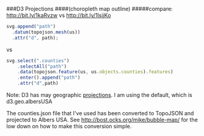 ###D3 Projections
####(choropleth map outline)
#####compare: http://bit.ly/1kaRvzw vs http://bit.ly/1lsjjKo

```javascript
svg.append("path")
  .datum(topojson.mesh(us))
  .attr("d", path);

```
vs
```javascript
svg.select(".counties")
    .selectAll("path")
    .data(topojson.feature(us, us.objects.counties).features)
    .enter().append("path")
    .attr("d",path)
```
Note:
D3 has may geographic [projections](https://github.com/mbostock/d3/wiki/Geo-Projections). I am using the default, which is d3.geo.albersUSA

The counties.json file that I've used has been converted to TopoJSON and projected to Albers USA. See http://bost.ocks.org/mike/bubble-map/ for the low down on how to make this conversion simple. 


